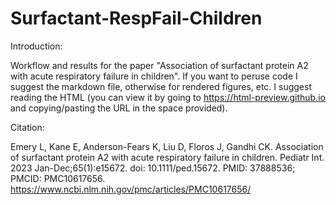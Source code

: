 # Surfactant-RespFail-Children

Introduction:

Workflow and results for the paper "Association of surfactant protein A2 with acute respiratory failure in children". If you want to peruse code I suggest the markdown file, otherwise for rendered figures, etc. I suggest reading the HTML (you can view it by going to https://html-preview.github.io and copying/pasting the URL in the space provided).

Citation:

Emery L, Kane E, Anderson-Fears K, Liu D, Floros J, Gandhi CK. Association of surfactant protein A2 with acute respiratory failure in children. Pediatr Int. 2023 Jan-Dec;65(1):e15672. doi: 10.1111/ped.15672. PMID: 37888536; PMCID: PMC10617656. https://www.ncbi.nlm.nih.gov/pmc/articles/PMC10617656/
